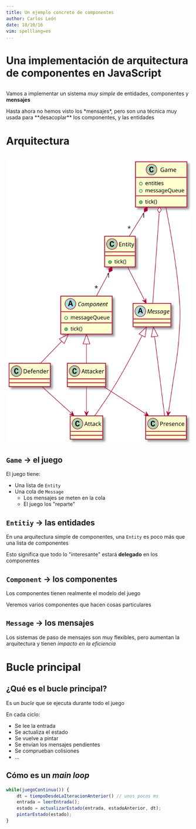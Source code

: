 ```yaml
---
title: Un ejemplo concreto de componentes
author: Carlos León
date: 18/10/16
vim: spelllang=es
...
```


# Una implementación de arquitectura de componentes en JavaScript

##

Vamos a implementar un sistema *muy simple* de entidades, componentes y
**mensajes**

<p class="fragment">Hasta ahora no hemos visto los *mensajes*, pero son una
técnica muy usada para **desacoplar** los componentes, y las entidades</p>


# Arquitectura

##

![Diagrama UML de la arquitectura](imgs/arquitectura.pu.svg)


## `Game` → el juego

El juego tiene:

- Una lista de `Entity`
- Una cola de `Message`
    - Los mensajes se meten en la cola
    - El juego los "reparte"


## `Entitiy` → las entidades

En una arquitectura simple de componentes, una `Entity` es poco más que una
lista de componentes 

Esto significa que todo lo "interesante" estará **delegado** en los componentes


## `Component` → los componentes

Los componentes tienen realmente el modelo del juego

Veremos varios componentes que hacen cosas particulares


## `Message` → los mensajes

Los sistemas de paso de mensajes son muy flexibles, pero aumentan la
arquitectura y tienen *impacto en la eficiencia*

# Bucle principal

## ¿Qué es el bucle principal?

Es un *bucle* que se ejecuta durante todo el juego

En cada ciclo:

- Se lee la entrada
- Se actualiza el estado
- Se vuelve a pintar
- Se envían los mensajes pendientes
- Se comprueban colisiones
- ...

## Cómo es un *main loop*

```js
while(juegoContinua()) {
    dt = tiempoDesdeLaIteracionAnterior() // unos pocos ms
    entrada = leerEntrada();
    estado = actualizarEstado(entrada, estadoAnterior, dt);
    pintarEstado(estado);
}
```


